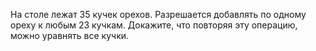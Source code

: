 На столе лежат 35 кучек орехов. Разрешается добавлять по одному ореху к любым 23 кучкам. Докажите, что повторяя эту операцию, можно уравнять все кучки.